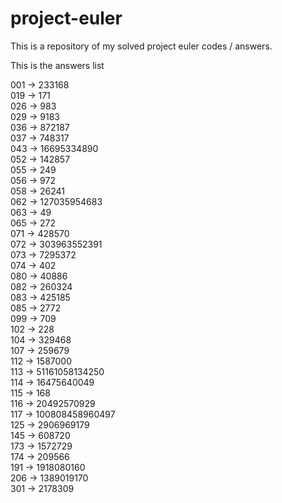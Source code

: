 # project-euler

This is a repository of my solved project euler codes / answers.

This is the answers list

001 -> 233168     
019 -> 171   
026 -> 983    
029 -> 9183    
036 -> 872187        
037 -> 748317   
043 -> 16695334890  
052 -> 142857   
055 -> 249   
056 -> 972    
058 -> 26241  
062 -> 127035954683   
063 -> 49  
065 -> 272   
071 -> 428570  
072 -> 303963552391   
073 -> 7295372   
074 -> 402   
080 -> 40886   
082 -> 260324   
083 -> 425185    
085 -> 2772  
099 -> 709   
102 -> 228   
104 -> 329468   
107 -> 259679  
112 -> 1587000   
113 -> 51161058134250   
114 -> 16475640049   
115 -> 168  
116 -> 20492570929    
117 -> 100808458960497  
125 -> 2906969179    
145 -> 608720     
173 -> 1572729    
174 -> 209566  
191 -> 1918080160   
206 -> 1389019170   
301 -> 2178309    

